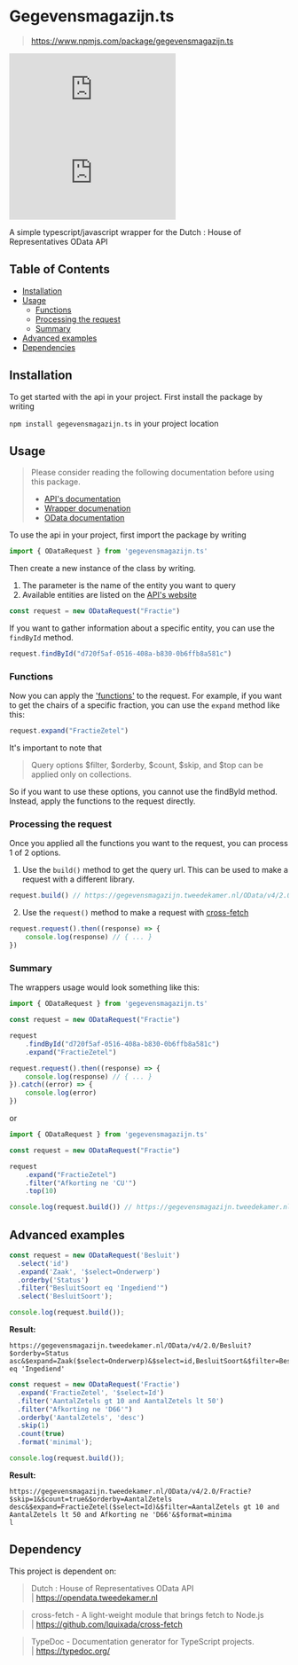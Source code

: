 # Gegevensmagazijn.ts

> https://www.npmjs.com/package/gegevensmagazijn.ts

![npm](https://img.shields.io/npm/dt/gegevensmagazijn.ts?style=for-the-badge)
![NPM](https://img.shields.io/npm/l/gegevensmagazijn.ts?style=for-the-badge)

A simple typescript/javascript wrapper for the Dutch : House of Representatives OData API

## Table of Contents

- [Installation](#installation)
- [Usage](#usage)
  - [Functions](#functions)
  - [Processing the request](#processing-the-request)
  - [Summary](#summary)
- [Advanced examples](#advanced-examples)
- [Dependencies](#dependency)

## Installation

To get started with the api in your project. First install the package by writing

`npm install gegevensmagazijn.ts` in your project location

## Usage

> Please consider reading the following documentation before using this package.
>- [API's documentation](https://opendata.tweedekamer.nl/documentatie/odata-api)
> - [Wrapper documenation](https://nowarries.github.io/gegevensmagazijn.ts/)
> - [OData documentation](https://www.odata.org/getting-started/basic-tutorial/)

To use the api in your project, first import the package by writing

```typescript
import { ODataRequest } from 'gegevensmagazijn.ts'
```

Then create a new instance of the class by writing.
1. The parameter is the name of the entity you want to query
2. Available entities are listed on the [API's website](https://opendata.tweedekamer.nl/documentatie/informatiemodel)

```typescript
const request = new ODataRequest("Fractie")
```

If you want to gather information about a specific entity, you can use the `findById` method.

```typescript
request.findById("d720f5af-0516-408a-b830-0b6ffb8a581c")
```

### Functions
Now you can apply the ['functions'](https://opendata.tweedekamer.nl/documentatie/odata-api#heading-116)
to the request. For example, if you want to get the chairs of a specific fraction, you can use the `expand` method
like this:
```typescript
request.expand("FractieZetel")
```

It's important to note that 
> Query options $filter, $orderby, $count, $skip, and $top can be applied only on collections.

So if you want to use these options, you cannot use the findById method. Instead, apply the functions to the request directly.

### Processing the request

Once you applied all the functions you want to the request, you can process 1 of 2 options.

1. Use the `build()` method to get the query url. This can be used to make a request with a different library.

```typescript
request.build() // https://gegevensmagazijn.tweedekamer.nl/OData/v4/2.0/Fractie/d720f5af-0516-408a-b830-0b6ffb8a581c?$expand=FractieZetel
```

2. Use the `request()` method to make a request with [cross-fetch](https://www.npmjs.com/package/cross-fetch)

```typescript
request.request().then((response) => {
    console.log(response) // { ... }
})
```

### Summary

The wrappers usage would look something like this:

```typescript
import { ODataRequest } from 'gegevensmagazijn.ts'

const request = new ODataRequest("Fractie")

request
    .findById("d720f5af-0516-408a-b830-0b6ffb8a581c")
    .expand("FractieZetel")

request.request().then((response) => {
    console.log(response) // { ... }
}).catch((error) => {
    console.log(error)
})
```

or 

```typescript
import { ODataRequest } from 'gegevensmagazijn.ts'

const request = new ODataRequest("Fractie")

request
    .expand("FractieZetel")
    .filter("Afkorting ne 'CU'")
    .top(10)

console.log(request.build()) // https://gegevensmagazijn.tweedekamer.nl/OData/v4/2.0/Fractie?$top=10&$expand=FractieZetel&$filter=Afkorting%20ne%20%27CU%27
```

## Advanced examples

```typescript
const request = new ODataRequest('Besluit')
  .select('id')
  .expand('Zaak', '$select=Onderwerp')
  .orderby('Status')
  .filter("BesluitSoort eq 'Ingediend'")
  .select('BesluitSoort');

console.log(request.build());
```

**Result:**
```
https://gegevensmagazijn.tweedekamer.nl/OData/v4/2.0/Besluit?$orderby=Status asc&$expand=Zaak($select=Onderwerp)&$select=id,BesluitSoort&$filter=BesluitSoort eq 'Ingediend'
```

```typescript
const request = new ODataRequest('Fractie')
  .expand('FractieZetel', '$select=Id')
  .filter('AantalZetels gt 10 and AantalZetels lt 50')
  .filter("Afkorting ne 'D66'")
  .orderby('AantalZetels', 'desc')
  .skip(1)
  .count(true)
  .format('minimal');

console.log(request.build());
```

**Result:**
```
https://gegevensmagazijn.tweedekamer.nl/OData/v4/2.0/Fractie?$skip=1&$count=true&$orderby=AantalZetels desc&$expand=FractieZetel($select=Id)&$filter=AantalZetels gt 10 and AantalZetels lt 50 and Afkorting ne 'D66'&$format=minima
l
```

## Dependency

This project is dependent on:

> Dutch : House of Representatives OData API
> <br> | https://opendata.tweedekamer.nl

> cross-fetch - A light-weight module that brings fetch to Node.js
> <br> | https://github.com/lquixada/cross-fetch

> TypeDoc - Documentation generator for TypeScript projects.
> <br> | https://typedoc.org/